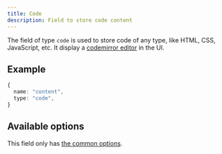 ```yaml
---
title: Code
description: Field to store code content
---
```


The field of type `code` is used to store code of any type, like HTML, CSS,
JavaScript, etc. It display a [codemirror editor](https://codemirror.net/) in
the UI.

## Example

```ts
{
  name: "content",
  type: "code",
}
```

## Available options

This field only has
[the common options](../configuration/fields.md#common-field-options).
